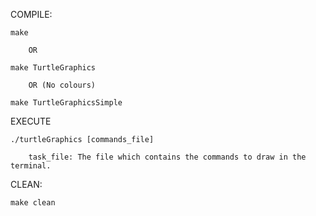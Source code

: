 COMPILE:

    make

        OR

    make TurtleGraphics

        OR (No colours)

    make TurtleGraphicsSimple

EXECUTE

    ./turtleGraphics [commands_file]
    
        task_file: The file which contains the commands to draw in the terminal.

CLEAN:

    make clean
